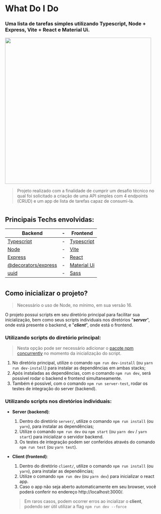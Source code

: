 # What Do I Do
### Uma lista de tarefas simples utilizando Typescript, Node + Express, Vite + React e Material Ui.

  <img src="https://user-images.githubusercontent.com/85768828/241394401-0d45fc20-9c8c-48ee-a4c8-0156752fcbc7.png" width="480px" />

> Projeto realizado com a finalidade de cumprir um desafio técnico no qual foi solicitado a criação de uma API simples com 4 endpoints (CRUD) e um app de lista de tarefas capaz de consumi-la.

#
## Principais Techs envolvidas:
|Backend                                        | - |Frontend    |
|-----------------------------------------------|---|-----------|
|[Typescript](https://www.typescriptlang.org/)  | - |[Typescript](https://www.typescriptlang.org/) |
|[Node](https://nodejs.org/pt-br)               | - |[Vite](https://vitejs.dev/)       |
|[Express](https://expressjs.com/pt-br/)        | - |[React](https://react.dev/)      |
|[@decorators/express](https://www.npmjs.com/package/@decorators/express)| - |[Material Ui](https://mui.com/)|
|[uuid](https://www.npmjs.com/package/uuid)     | - |[Sass](https://sass-lang.com/)       |

#
## Como inicializar o projeto?

> Necessário o uso de Node, no mínimo, em sua versão 16.

O projeto possui scripts em seu diretório principal para facilitar sua inicialização, bem como seus scripts individuais nos diretórios "**_server_**", onde está presente o backend, e "**_client_**", onde está o frontend.

### Utilizando scripts do diretório principal:
> Nesta opção pode ser necessário adicionar o [pacote npm concurrently](https://www.npmjs.com/package/concurrently) no momento da inicialização do script.

1. No diretório principal, utilize o comando `npm run dev-install` (ou `yarn run dev-install`) para instalar as dependências em ambas stacks;
2. Após instaladas as dependências, com o comando `npm run dev`, será possível rodar o backend e frontend simultaneamente.
3. Também é possível, com o comando `npm run server-test`, rodar os testes de integração do server (backend).

### Utilizando scripts nos diretórios individuais:

- **Server (backend)**:
  1. Dentro do diretório `server/`, utilize o comando `npm run install` (ou `yarn`), para instalar as dependências;
  2. Utilize o comando `npm run dev` ou `npm start` (ou `yarn dev` / `yarn start`) para inicializar o servidor backend.
  3. Os testes de integração podem ser conferidos através do comando `npm run test` (ou `yarn test`).

- **Client (frontend)**:
  1. Dentro do diretório `client/`, utilize o comando `npm run install` (ou `yarn`), para instalar as dependências;
  2. Utilize o comando `npm run dev` (ou `yarn dev`) para inicializar o react app.
  3. Caso o app não seja aberto automaticamente em seu browser, você poderá conferir no endereço http://localhost:3000/.
  > Em raros casos, podem ocorrer erros ao incializar o **client**, podendo ser útil utilizar a flag `npm run dev --force`

